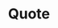 ---
title: "Quote"
subtitle: ""
# meta description
description: "Flat Quote Insurance by Car categories"
draft: false

basic:
  name : "For Small Value Cars"
  price: "$49"
  price_per : "year"
  info : "Best For Small Individuals"
  services:
  - "Express Service"
  - "No-Shit Coverage"
  - "Time-Critical Services"
  button:
    enable : true
    label : "Get started for free"
    link : "#"
    
professional:
  name : "For Middle Value Cars"
  price: "$99"
  price_per : "year"
  info : "Best For Professionals"
  services:
  - "Express Service"
  - "No-Shit Coverage"
  - "Time-Critical Services"
  - "Free Car Valuation Service"
  - "Best Dashboard"
  button:
    enable : true
    label : "Get started for $99"
    link : "#"
    
business:
  name : "For Pretige Cars "
  price: "$199"
  price_per : "year"
  info : "Best For Large Individuals"
  services:
  - "Express Service"
  - "No-Shit Coverage"
  - "Free Car Valuation Service"
  - "Best Dashboard"
  button:
    enable : true
    label : "Get started for $199"
    link : "#"

call_to_action:
  enable : true
  title : "Need a quote for luxury cars?"
  image : "images/cta.svg"
  content : "Lorem ipsum dolor sit amet, consectetur adipiscing elit. Consequat tristique eget amet, tempus eu at consecttur."
  button:
    enable : true
    label : "Contact Us"
    link : "contact"
---